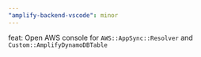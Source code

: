 ```yaml
---
"amplify-backend-vscode": minor
---
```


feat: Open AWS console for `AWS::AppSync::Resolver` and `Custom::AmplifyDynamoDBTable`
